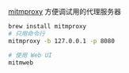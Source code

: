 

[mitmproxy](https://mitmproxy.org/) 方便调试用的代理服务器



```bash
brew install mitmproxy
# 只用命令行
mitmproxy -b 127.0.0.1 -p 8080

# 使用 Web UI
mitmweb
```





